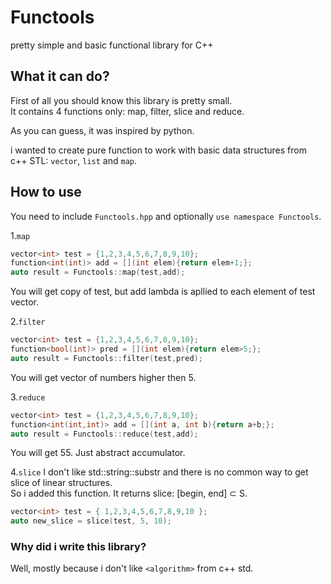 # Functools
pretty simple and basic functional library for C++

## What it can do?
First of all you should know this library is pretty small.<br>
It contains 4 functions only: map, filter, slice and reduce.<br>

As you can guess, it was inspired by python.<br>

i wanted to create pure function to work with basic data structures from c++ STL: ```vector```, ```list``` and ```map```.<br>

## How to use
You need to include ```Functools.hpp``` and optionally ```use namespace Functools```.<br>


1.```map```<br>
```c++
vector<int> test = {1,2,3,4,5,6,7,8,9,10};
function<int(int)> add = [](int elem){return elem+1;};
auto result = Functools::map(test,add);
```

You will get copy of test, but add lambda is apllied to each element of test vector.

2.```filter```
```c++
vector<int> test = {1,2,3,4,5,6,7,8,9,10};
function<bool(int)> pred = [](int elem){return elem>5;};
auto result = Functools::filter(test,pred);
```

You will get vector of numbers higher then 5.

3.```reduce```
```c++
vector<int> test = {1,2,3,4,5,6,7,8,9,10};
function<int(int,int)> add = [](int a, int b){return a+b;};
auto result = Functools::reduce(test,add);
```

You will get 55. Just abstract accumulator.

4.```slice```
I don't like std::string::substr and there is no common way to get slice of linear structures.<br>
So i added this function. It returns slice: [begin, end] ⊂ S.
```c++
vector<int> test = { 1,2,3,4,5,6,7,8,9,10 };
auto new_slice = slice(test, 5, 10);
```

### Why did i write this library?
Well, mostly because i don't like ```<algorithm>``` from c++ std.
